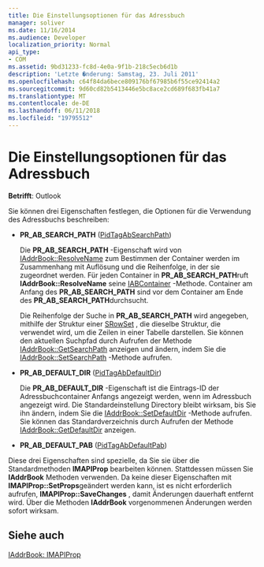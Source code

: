 ```yaml
---
title: Die Einstellungsoptionen für das Adressbuch
manager: soliver
ms.date: 11/16/2014
ms.audience: Developer
localization_priority: Normal
api_type:
- COM
ms.assetid: 9bd31233-fc8d-4e0a-9f1b-218c5ecb6d1b
description: 'Letzte �nderung: Samstag, 23. Juli 2011'
ms.openlocfilehash: c64f84da6bece809176bf67985b6f55ce92414a2
ms.sourcegitcommit: 9d60cd82b5413446e5bc8ace2cd689f683fb41a7
ms.translationtype: MT
ms.contentlocale: de-DE
ms.lasthandoff: 06/11/2018
ms.locfileid: "19795512"
---
```

# <a name="setting-address-book-options"></a>Die Einstellungsoptionen für das Adressbuch

  
  
**Betrifft**: Outlook 
  
Sie können drei Eigenschaften festlegen, die Optionen für die Verwendung des Adressbuchs beschreiben:
  
- **PR_AB_SEARCH_PATH** ([PidTagAbSearchPath](pidtagabsearchpath-canonical-property.md))
    
    Die **PR_AB_SEARCH_PATH** -Eigenschaft wird von [IAddrBook::ResolveName](iaddrbook-resolvename.md) zum Bestimmen der Container werden im Zusammenhang mit Auflösung und die Reihenfolge, in der sie zugeordnet werden. Für jeden Container in **PR_AB_SEARCH_PATH**ruft **IAddrBook::ResolveName** seine [IABContainer](iabcontainer-resolvenames.md) -Methode. Container am Anfang des **PR_AB_SEARCH_PATH** sind vor dem Container am Ende des **PR_AB_SEARCH_PATH**durchsucht. 
    
    Die Reihenfolge der Suche in **PR_AB_SEARCH_PATH** wird angegeben, mithilfe der Struktur einer [SRowSet](srowset.md) , die dieselbe Struktur, die verwendet wird, um die Zeilen in einer Tabelle darstellen. Sie können den aktuellen Suchpfad durch Aufrufen der Methode [IAddrBook::GetSearchPath](iaddrbook-getsearchpath.md) anzeigen und ändern, indem Sie die [IAddrBook::SetSearchPath](iaddrbook-setsearchpath.md) -Methode aufrufen. 
    
- **PR_AB_DEFAULT_DIR** ([PidTagAbDefaultDir](pidtagabdefaultdir-canonical-property.md))
    
    Die **PR_AB_DEFAULT_DIR** -Eigenschaft ist die Eintrags-ID der Adressbuchcontainer Anfangs angezeigt werden, wenn im Adressbuch angezeigt wird. Die Standardeinstellung Directory bleibt wirksam, bis Sie ihn ändern, indem Sie die [IAddrBook::SetDefaultDir](iaddrbook-setdefaultdir.md) -Methode aufrufen. Sie können das Standardverzeichnis durch Aufrufen der Methode [IAddrBook::GetDefaultDir](iaddrbook-getdefaultdir.md) anzeigen. 
    
- **PR_AB_DEFAULT_PAB** ([PidTagAbDefaultPab](pidtagabdefaultpab-canonical-property.md))
    
Diese drei Eigenschaften sind spezielle, da Sie sie über die Standardmethoden **IMAPIProp** bearbeiten können. Stattdessen müssen Sie **IAddrBook** Methoden verwenden. Da keine dieser Eigenschaften mit **IMAPIProp::SetProps**geändert werden kann, ist es nicht erforderlich aufrufen, **IMAPIProp::SaveChanges** , damit Änderungen dauerhaft entfernt wird. Über die Methoden **IAddrBook** vorgenommenen Änderungen werden sofort wirksam. 
  
## <a name="see-also"></a>Siehe auch



[IAddrBook: IMAPIProp](iaddrbookimapiprop.md)


